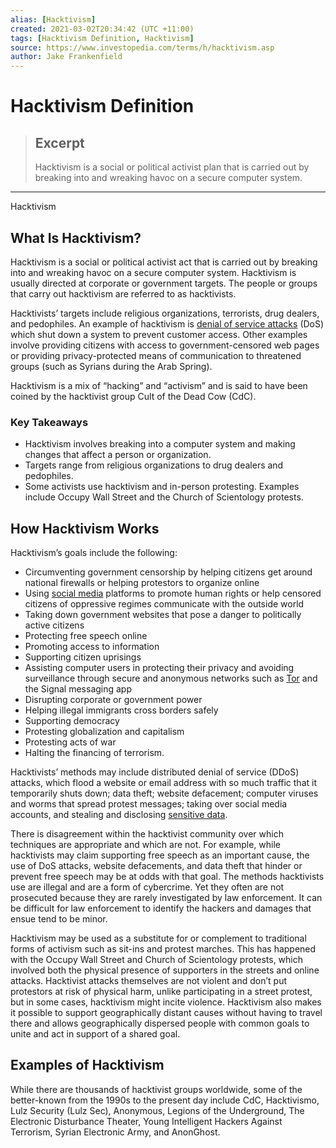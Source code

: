 ```yaml
---
alias: [Hacktivism]
created: 2021-03-02T20:34:42 (UTC +11:00)
tags: [Hacktivism Definition, Hacktivism]
source: https://www.investopedia.com/terms/h/hacktivism.asp
author: Jake Frankenfield
---
```


# Hacktivism Definition

> ## Excerpt
> Hacktivism is a social or political activist plan that is carried out by breaking into and wreaking havoc on a secure computer system.

---

Hacktivism
## What Is Hacktivism?

Hacktivism is a social or political activist act that is carried out by breaking into and wreaking havoc on a secure computer system. Hacktivism is usually directed at corporate or government targets. The people or groups that carry out hacktivism are referred to as hacktivists.

Hacktivists’ targets include religious organizations, terrorists, drug dealers, and pedophiles. An example of hacktivism is [denial of service attacks](https://www.investopedia.com/terms/d/denial-service-attack-dos.asp) (DoS) which shut down a system to prevent customer access. Other examples involve providing citizens with access to government-censored web pages or providing privacy-protected means of communication to threatened groups (such as Syrians during the Arab Spring).

Hacktivism is a mix of “hacking” and “activism” and is said to have been coined by the hacktivist group Cult of the Dead Cow (CdC).

### Key Takeaways

-   Hacktivism involves breaking into a computer system and making changes that affect a person or organization.
-   Targets range from religious organizations to drug dealers and pedophiles.
-   Some activists use hacktivism and in-person protesting. Examples include Occupy Wall Street and the Church of Scientology protests.

## How Hacktivism Works

Hacktivism’s goals include the following: 

-   Circumventing government censorship by helping citizens get around national firewalls or helping protestors to organize online
-   Using [social media](https://www.investopedia.com/terms/s/social-media.asp) platforms to promote human rights or help censored citizens of oppressive regimes communicate with the outside world
-   Taking down government websites that pose a danger to politically active citizens
-   Protecting free speech online
-   Promoting access to information
-   Supporting citizen uprisings
-   Assisting computer users in protecting their privacy and avoiding surveillance through secure and anonymous networks such as [Tor](https://www.investopedia.com/terms/t/tor.asp) and the Signal messaging app
-   Disrupting corporate or government power
-   Helping illegal immigrants cross borders safely
-   Supporting democracy
-   Protesting globalization and capitalism
-   Protesting acts of war
-   Halting the financing of terrorism.

Hacktivists’ methods may include distributed denial of service (DDoS) attacks, which flood a website or email address with so much traffic that it temporarily shuts down; data theft; website defacement; computer viruses and worms that spread protest messages; taking over social media accounts, and stealing and disclosing [sensitive data](https://www.investopedia.com/terms/p/personally-identifiable-information-pii.asp).

There is disagreement within the hacktivist community over which techniques are appropriate and which are not. For example, while hacktivists may claim supporting free speech as an important cause, the use of DoS attacks, website defacements, and data theft that hinder or prevent free speech may be at odds with that goal. The methods hacktivists use are illegal and are a form of cybercrime. Yet they often are not prosecuted because they are rarely investigated by law enforcement. It can be difficult for law enforcement to identify the hackers and damages that ensue tend to be minor.

Hacktivism may be used as a substitute for or complement to traditional forms of activism such as sit-ins and protest marches. This has happened with the Occupy Wall Street and Church of Scientology protests, which involved both the physical presence of supporters in the streets and online attacks. Hacktivist attacks themselves are not violent and don’t put protestors at risk of physical harm, unlike participating in a street protest, but in some cases, hacktivism might incite violence. Hacktivism also makes it possible to support geographically distant causes without having to travel there and allows geographically dispersed people with common goals to unite and act in support of a shared goal.

## Examples of Hacktivism

While there are thousands of hacktivist groups worldwide, some of the better-known from the 1990s to the present day include CdC, Hacktivismo, Lulz Security (Lulz Sec), Anonymous, Legions of the Underground, The Electronic Disturbance Theater, Young Intelligent Hackers Against Terrorism, Syrian Electronic Army, and AnonGhost.
